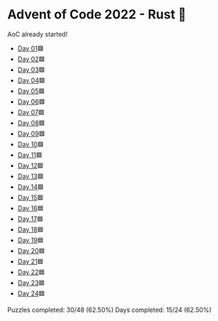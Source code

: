 # Advent of Code 2022 - Rust 🦀

AoC already started!

* [Day 01](day01)🟩
* [Day 02](day02)🟩
* [Day 03](day03)🟩
* [Day 04](day04)🟩
* [Day 05](day05)🟩
* [Day 06](day06)🟩
* [Day 07](day07)🟩
* [Day 08](day08)🟩
* [Day 09](day09)🟩
* [Day 10](day10)🟩
* [Day 11](day11)🟩
* [Day 12](day12)🟩
* [Day 13](day13)🟩
* [Day 14](day14)🟩
* [Day 15](day15)🟩
* [Day 16](day16)🟦
* [Day 17](day17)🟦
* [Day 18](day18)🟦
* [Day 19](day19)🟦
* [Day 20](day20)🟦
* [Day 21](day21)🟦
* [Day 22](day22)🟦
* [Day 23](day23)🟦
* [Day 24](day24)🟦

Puzzles completed: 30/48 (62.50%)
Days completed: 15/24 (62.50%)
